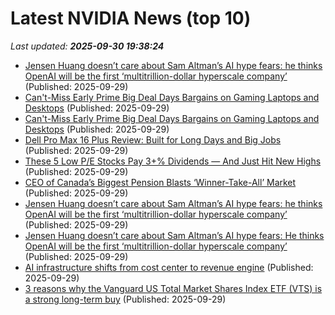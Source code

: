 # Latest NVIDIA News (top 10)
_Last updated: **2025-09-30 19:38:24**_

- [Jensen Huang doesn’t care about Sam Altman’s AI hype fears: he thinks OpenAI will be the first ‘multitrillion-dollar hyperscale company’](https://biztoc.com/x/dee8767b8fbd7e4e) (Published: 2025-09-29)
- [Can't-Miss Early Prime Big Deal Days Bargains on Gaming Laptops and Desktops](https://uk.pcmag.com/desktop-pcs/160338/cant-miss-early-prime-big-deal-days-bargains-on-gaming-laptops-and-desktops) (Published: 2025-09-29)
- [Can't-Miss Early Prime Big Deal Days Bargains on Gaming Laptops and Desktops](https://me.pcmag.com/en/old-desktop-pcs/32522/cant-miss-early-prime-big-deal-days-bargains-on-gaming-laptops-and-desktops) (Published: 2025-09-29)
- [Dell Pro Max 16 Plus Review: Built for Long Days and Big Jobs](https://www.storagereview.com/review/dell-pro-max-16-plus-review-built-for-long-days-and-big-jobs) (Published: 2025-09-29)
- [These 5 Low P/E Stocks Pay 3+% Dividends — And Just Hit New Highs](https://www.forbes.com/sites/johnnavin/2025/09/29/these-5-low-pe-stocks-pay-3-dividends---and-just-hit-new-highs/) (Published: 2025-09-29)
- [CEO of Canada’s Biggest Pension Blasts ‘Winner-Take-All’ Market](https://financialpost.com/pmn/business-pmn/ceo-of-canadas-biggest-pension-blasts-winner-take-all-market) (Published: 2025-09-29)
- [Jensen Huang doesn’t care about Sam Altman’s AI hype fears: he thinks OpenAI will be the first ‘multitrillion-dollar hyperscale company’](https://fortune.com/2025/09/29/jensen-huang-not-afraid-of-ai-bubble-sam-altman-mark-zuckerberg/) (Published: 2025-09-29)
- [Jensen Huang doesn’t care about Sam Altman’s AI hype fears: He thinks OpenAI will be the first ‘multitrillion-dollar hyperscale company’](https://finance.yahoo.com/news/jensen-huang-doesn-t-care-191831017.html) (Published: 2025-09-29)
- [AI infrastructure shifts from cost center to revenue engine](https://siliconangle.com/2025/09/29/ai-infrastructure-says-tokens-today-transformation-tomorrow-aifactoriesdatacenters/) (Published: 2025-09-29)
- [3 reasons why the Vanguard US Total Market Shares Index ETF (VTS) is a strong long-term buy](https://www.fool.com.au/2025/09/30/3-reasons-why-the-vanguard-us-total-market-shares-index-etf-vts-is-a-strong-long-term-buy/) (Published: 2025-09-29)
